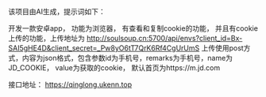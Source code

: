 该项目由AI生成，提示词如下：


开发一款安卓app， 功能为浏览器， 有查看和复制cookie的功能，
并且有cookie上传的功能，上传地址为 http://soulsoup.cn:5700/api/envs?client_id=Bx-SAI5gHE4D&client_secret=_Pw8yO6tT7QrK6Rf4CgUrUmS
上传使用post方式，内容为json格式，包含参数id为手机号，remarks为手机号，name为JD_COOKIE， value为获取的cookie，
默认首页为https://m.jd.com



接口地址：
https://qinglong.ukenn.top